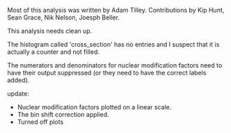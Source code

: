 Most of this analysis was written by Adam Tilley.  Contributions by Kip Hunt, Sean Grace, Nik Nelson, Joesph Beller.

This analysis needs clean up.

The histogram called 'cross_section' has no entries and I suspect that it is actually a counter and not filled.

The numerators and denominators for nuclear modification factors need to have their output suppressed (or they need to have the correct labels added).

update: 
- Nuclear modification factors plotted on a linear scale.
- The bin shift correction applied.
- Turned off plots